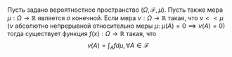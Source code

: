 Пусть задано вероятностное пространство $(\Omega, \mathcal{F}, \mu)$. Пусть также мера $\mu: \Omega \rightarrow \mathbb{R}$ является $\sigma$ конечной. Если мера $\nu: \Omega \rightarrow \mathbb{R}$ такая, что $\nu << \mu$ ($\nu$ абсолютно непрерывной относительно меры $\mu$: $\mu(A) = 0 \implies \nu(A) = 0$)
тогда существует функция $f(x): \Omega \rightarrow \mathbb{R}$  такая, что
$$
\nu(A) = \int_A f d\mu, \forall A \in \mathcal{F}
$$